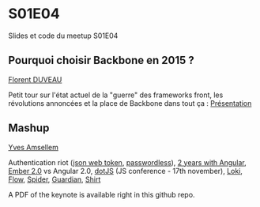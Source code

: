 S01E04
======

Slides et code du meetup S01E04

Pourquoi choisir Backbone en 2015 ?
-----------------------------------
[Florent DUVEAU](https://twitter.com/florentduveau)

Petit tour sur l'état actuel de la "guerre" des frameworks front, les révolutions annoncées et la place de Backbone
dans tout ça : [Présentation](http://slides.com/florentduveau/backbone2015/)

Mashup
------
[Yves Amsellem](http://twitter.com/amsellemyves)

Authentication riot ([json web token](http://jwt.io/), [passwordless](https://medium.com/@ninjudd/passwords-are-obsolete-9ed56d483eb)), [2 years with Angular](goo.gl/5O0Nxg), [Ember 2.0](https://github.com/emberjs/rfcs/pull/15) vs Angular 2.0, [dotJS](2014.dotjs.eu) (JS conference - 17th november), [Loki](http://lokijs.org/), [Flow](http://flowtype.org/), [Spider](http://spiderlang.org/), [Guardian](http://guardianjs.com/), [Shirt](http://shirtjs.com/)

A PDF of the keynote is available right in this github repo.
